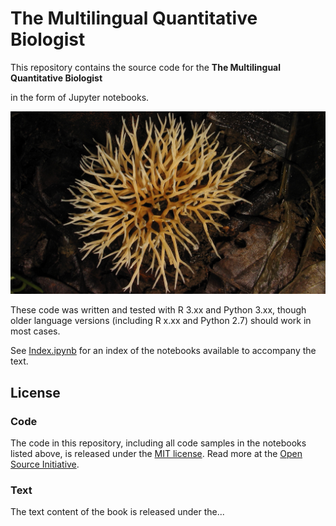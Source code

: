 # The Multilingual Quantitative Biologist

This repository contains the source code for the **The Multilingual Quantitative Biologist**

 in the form of Jupyter notebooks.

![cover image](silbiocomp/Graphics/CMEE_Fungus.jpg)

These code was written and tested with R 3.xx and Python 3.xx, though older language versions (including R x.xx and Python 2.7) should work in most cases.

See [Index.ipynb](http://nbviewer.jupyter.org/github/mhasoba/TheMulQuaBio/blob/master/notebooks/Index.ipynb) for an index of the notebooks available to accompany the text.

## License

### Code
The code in this repository, including all code samples in the notebooks listed above, is released under the [MIT license](LICENSE-CODE). Read more at the [Open Source Initiative](https://opensource.org/licenses/MIT).

### Text
The text content of the book is released under the...

